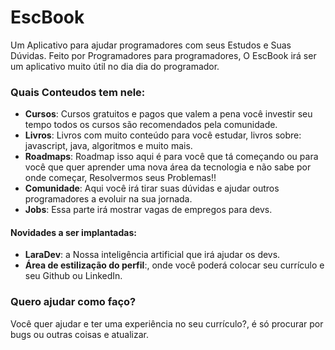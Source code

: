 # EscBook
Um Aplicativo para ajudar programadores com seus Estudos e Suas Dúvidas.
Feito por Programadores para programadores, O EscBook irá ser um aplicativo muito útil no dia dia do programador.

### Quais Conteudos tem nele:
 * **Cursos**: Cursos gratuitos e pagos que valem a pena você investir seu tempo todos os cursos são recomendados pela comunidade.
 * **Livros**: Livros com muito conteúdo para você estudar, livros sobre: javascript, java, algoritmos e muito mais.
 * **Roadmaps**: Roadmap isso aqui é para você que tá começando ou para você que quer aprender uma nova área da tecnologia e não sabe por onde começar, Resolvermos seus Problemas!!
 * **Comunidade**: Aqui você irá tirar suas dúvidas e ajudar outros programadores a evoluir na sua jornada.
 * **Jobs**: Essa parte irá mostrar vagas de empregos para devs.
 
 #### Novidades a ser implantadas:
  * **LaraDev**: a Nossa inteligência artificial que irá ajudar os devs.
  * **Área de estilização do perfil**:, onde você poderá colocar seu currículo e seu Github ou LinkedIn.

### Quero ajudar como faço?
Você quer ajudar e ter uma experiência no seu currículo?, é só procurar por bugs ou outras coisas e atualizar.
